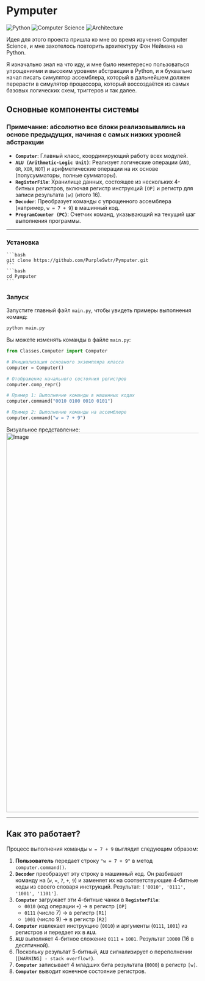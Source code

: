 # Pymputer

![Python](https://img.shields.io/badge/Python-3776AB?style=for-the-badge&logo=python&logoColor=white)
![Computer Science](https://img.shields.io/badge/Computer%20Science-Education-blueviolet?style=for-the-badge)
![Architecture](https://img.shields.io/badge/Architecture-CPU%20Simulation-orange?style=for-the-badge)

Идея для этого проекта пришла ко мне во время изучения Computer Science, и мне захотелось повторить архитектуру Фон Неймана на Python.

Я изначально знал на что иду, и мне было неинтересно пользоваться упрощениями и высоким уровнем абстракции в Python, и я буквально начал писать симулятор ассемблера, который в дальнейшем должен перерасти в симулятор процессора, который воссоздаётся из самых базовых логических схем, триггеров и так далее. 

## Основные компоненты системы
### Примечание: абсолютно все блоки реализовывались на основе предыдущих, начиная с самых низких уровней абстракции
*   **`Computer`**: Главный класс, координирующий работу всех модулей.
*   **`ALU (Arithmetic-Logic Unit)`**: Реализует логические операции (`AND`, `OR`, `XOR`, `NOT`) и арифметические операции на их основе (полусумматоры, полные сумматоры).
*   **`RegisterFile`**: Хранилище данных, состоящее из нескольких 4-битных регистров, включая регистр инструкций `[OP]` и регистр для записи результата `[w]` (итого 16).
*   **`Decoder`**: Преобразует команды с упрощенного ассемблера (например, `w = 7 + 9`) в машинный код.
*   **`ProgramCounter (PC)`**: Счетчик команд, указывающий на текущий шаг выполнения программы.

---

### Установка

    ```bash
    git clone https://github.com/PurpleSwtr/Pymputer.git
    ```
    ```bash
    cd Pymputer
    ```

### Запуск

Запустите главный файл `main.py`, чтобы увидеть примеры выполнения команд:

```bash
python main.py
```

Вы можете изменять команды в файле `main.py`:

```python
from Classes.Computer import Computer

# Инициализация основного экземпляра класса 
computer = Computer()

# Отображение начального состояния регистров
computer.comp_repr()

# Пример 1: Выполнение команды в машинных кодах
computer.command("0010 0100 0010 0101")

# Пример 2: Выполнение команды на ассемблере
computer.command("w = 7 + 9")
```

Визуальное представление:
<img width="642" height="992" alt="Image" src="https://github.com/user-attachments/assets/495a6fa1-918c-4fbd-97a9-962f4520f10e" />

---

## Как это работает?

Процесс выполнения команды `w = 7 + 9` выглядит следующим образом:

1.  **Пользователь** передает строку `"w = 7 + 9"` в метод `computer.command()`.
2.  **`Decoder`** преобразует эту строку в машинный код. Он разбивает команду на (`w`, `=`, `7`, `+`, `9`) и заменяет их на соответствующие 4-битные коды из своего словаря инструкций. Результат: `['0010', '0111', '1001', '1101']`.
3.  **`Computer`** загружает эти 4-битные чанки в **`RegisterFile`**:
    *   `0010` (код операции `+`) -> в регистр `[OP]`
    *   `0111` (число 7) -> в регистр `[R1]`
    *   `1001` (число 9) -> в регистр `[R2]`
4.  **`Computer`** извлекает инструкцию (`0010`) и аргументы (`0111`, `1001`) из регистров и передает их в **`ALU`**.
5.  **`ALU`** выполняет 4-битное сложение `0111` + `1001`. Результат `10000` (16 в десятичной).
6.  Поскольку результат 5-битный, **`ALU`** сигнализирует о переполнении (`[WARNING] - stack overflow!`).
7.  **`Computer`** записывает 4 младших бита результата (`0000`) в регистр `[w]`.
8.  **`Computer`** выводит конечное состояние регистров.